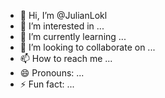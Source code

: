 - 👋 Hi, I’m @JulianLokl
- 👀 I’m interested in ...
- 🌱 I’m currently learning ...
- 💞️ I’m looking to collaborate on ...
- 📫 How to reach me ...
- 😄 Pronouns: ...
- ⚡ Fun fact: ...

<!---
JulianLokl/JulianLokl is a ✨ special ✨ repository because its `README.md` (this file) appears on your GitHub profile.
You can click the Preview link to take a look at your changes.
--->
